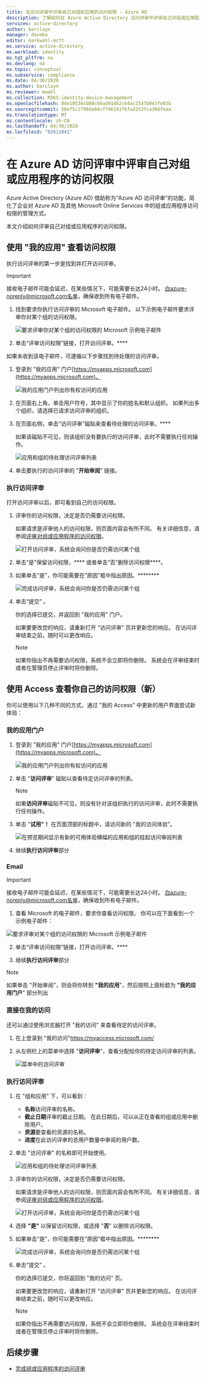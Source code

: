 ```yaml
---
title: 在访问评审中评审自己对组和应用的访问权限 - Azure AD
description: 了解如何在 Azure Active Directory 访问评审中评审自己对组或应用程序的访问权限。
services: active-directory
author: barclayn
manager: daveba
editor: markwahl-msft
ms.service: active-directory
ms.workload: identity
ms.tgt_pltfrm: na
ms.devlang: na
ms.topic: conceptual
ms.subservice: compliance
ms.date: 04/30/2020
ms.author: barclayn
ms.reviewer: mwahl
ms.collection: M365-identity-device-management
ms.openlocfilehash: 0de10534cb00c66ad914b2c64ac2547b0e3fe03b
ms.sourcegitcommit: 50ef5c2798da04cf746181fbfa3253fca366feaa
ms.translationtype: MT
ms.contentlocale: zh-CN
ms.lasthandoff: 04/30/2020
ms.locfileid: "82611041"
---
```

# <a name="review-access-for-yourself-to-groups-or-applications-in-azure-ad-access-reviews"></a>在 Azure AD 访问评审中评审自己对组或应用程序的访问权限

Azure Active Directory (Azure AD) 借助称为“Azure AD 访问评审”的功能，简化了企业对 Azure AD 及其他 Microsoft Online Services 中的组或应用程序访问权限的管理方式。

本文介绍如何评审自己对组或应用程序的访问权限。

## <a name="review-your-access-using-my-apps"></a>使用 "我的应用" 查看访问权限

执行访问评审的第一步是找到并打开访问评审。

>[!IMPORTANT]
> 接收电子邮件可能会延迟，在某些情况下，可能需要长达24小时。 白azure-noreply@microsoft.com名单，确保收到所有电子邮件。

1. 找到要求你执行访问评审的 Microsoft 电子邮件。 以下示例电子邮件要求评审你对某个组的访问权限。

    ![要求评审你对某个组的访问权限的 Microsoft 示例电子邮件](./media/review-your-access/access-review-email.png)

1. 单击“评审访问权限”链接，打开访问评审。****

如果未收到该电子邮件，可遵循以下步骤找到待处理的访问评审。

1. 登录到 "我的应用" 门户[https://myapps.microsoft.com](https://myapps.microsoft.com)。

    ![我的应用门户列出你有权访问的应用](./media/review-your-access/myapps-access-panel.png)

1. 在页面右上角，单击用户符号，其中显示了你的姓名和默认组织。 如果列出多个组织，请选择已请求访问评审的组织。

1. 在页面右侧，单击“访问评审”磁贴来查看待处理的访问评审。****

    如果该磁贴不可见，则该组织没有要执行的访问评审，此时不需要执行任何操作。

    ![应用和组的待处理访问评审列表](./media/review-your-access/access-reviews-list.png)

1. 单击要执行的访问评审的 "**开始审阅**" 链接。

### <a name="perform-the-access-review"></a>执行访问评审

打开访问评审以后，即可看到自己的访问权限。

1. 评审你的访问权限，决定是否仍需要访问权限。

    如果请求是评审他人的访问权限，则页面内容会有所不同。 有关详细信息，请参阅[评审对组或应用程序的访问权限](perform-access-review.md)。

    ![打开访问评审，系统会询问你是否仍需访问某个组](./media/review-your-access/perform-access-review.png)

1. 单击“是”保留访问权限，**** 或者单击“否”删除访问权限****。

1. 如果单击“是”，你可能需要在“原因”框中指出原因。********

    ![完成访问评审，系统会询问你是否仍需访问某个组](./media/review-your-access/perform-access-review-submit.png)

1. 单击“提交”  。

    你的选择已提交，并返回到 "我的应用" 门户。

    如果要更改您的响应，请重新打开 "访问评审" 页并更新您的响应。 在访问评审结束之前，随时可以更改响应。

    > [!NOTE]
    > 如果你指出不再需要访问权限，系统不会立即将你删除。 系统会在评审结束时或者在管理员停止评审时将你删除。

## <a name="review-your-own-access-using-my-access-new"></a>使用 Access 查看你自己的访问权限（新）

你可以使用以下几种不同的方式，通过 "我的 Access" 中更新的用户界面尝试新体验：

### <a name="my-apps-portal"></a>我的应用门户

1. 登录到 "我的应用" 门户[https://myapps.microsoft.com](https://myapps.microsoft.com)。

    ![我的应用门户列出你有权访问的应用](./media/review-your-access/myapps-access-panel.png)

2. 单击 "**访问评审**" 磁贴以查看待定访问评审的列表。

    > [!NOTE]
    > 如果**访问评审**磁贴不可见，则没有针对该组织执行的访问评审，此时不需要执行任何操作。

3. 单击 "**试用"！** 在页面顶部的标题中，请访问新的 "我的访问体验"。

    ![在预览期间显示有新的可用体验横幅的应用和组的挂起访问审阅列表](./media/review-your-access/banner-your-access.png)

4. 继续**执行访问评审**部分

### <a name="email"></a>Email

>[!IMPORTANT]
> 接收电子邮件可能会延迟，在某些情况下，可能需要长达24小时。 白azure-noreply@microsoft.com名单，确保收到所有电子邮件。

1. 查看 Microsoft 的电子邮件，要求你查看访问权限。 你可以在下面看到一个示例电子邮件：

 ![要求评审对某个组的访问权限的 Microsoft 示例电子邮件](./media/review-your-access/access-review-email-preview.png)

2. 单击“评审访问权限”链接，打开访问评审。****

3. 继续**执行访问评审**部分

>[!NOTE]
>如果单击 "开始审阅"，则会将你转到 **"我的应用**"，然后按照上面标题为 **"我的应用门户**" 部分列出

### <a name="directly-at-my-access"></a>直接在我的访问

还可以通过使用浏览器打开 "我的访问" 来查看待定的访问评审。

1. 在上登录到 "我的访问"https://myaccess.microsoft.com/

2. 从左侧栏上的菜单中选择 "**访问评审**"，查看分配给你的待定访问评审的列表。

   ![菜单中的访问评审](./media/review-your-access/access-review-menu.png)

### <a name="perform-the-access-review"></a>执行访问评审

1. 在 "组和应用" 下，可以看到：
    
    - **名称**访问评审的名称。
    - **截止日期**评审的截止日期。 在此日期后，可以从正在查看的组或应用中删除用户。
    - **资源**要查看的资源的名称。
    - **进度**在此访问评审的总用户数量中审阅的用户数。
    
2. 单击 "访问评审" 的名称即可开始使用。

   ![应用和组的待处理访问评审列表](./media/review-your-access/access-reviews-list-preview.png)

3. 评审你的访问权限，决定是否仍需要访问权限。

    如果请求是评审他人的访问权限，则页面内容会有所不同。 有关详细信息，请参阅[评审对组或应用程序的访问权限](perform-access-review.md)。

    ![打开访问评审，系统会询问你是否仍需访问某个组](./media/review-your-access/review-access-preview.png)

1. 选择 **"是"** 以保留访问权限，或选择 "**否**" 以删除访问权限。

1. 如果单击“是”，你可能需要在“原因”框中指出原因。********

    ![完成访问评审，系统会询问你是否仍需访问某个组](./media/review-your-access/review-access-yes-preview.png)

1. 单击“提交”  。

    你的选择已提交，你将返回到 "我的访问" 页。

    如果要更改您的响应，请重新打开 "访问评审" 页并更新您的响应。 在访问评审结束之前，随时可以更改响应。

    > [!NOTE]
    > 如果你指出不再需要访问权限，系统不会立即将你删除。 系统会在评审结束时或者在管理员停止评审时将你删除。

## <a name="next-steps"></a>后续步骤

- [完成组或应用程序的访问评审](complete-access-review.md)
